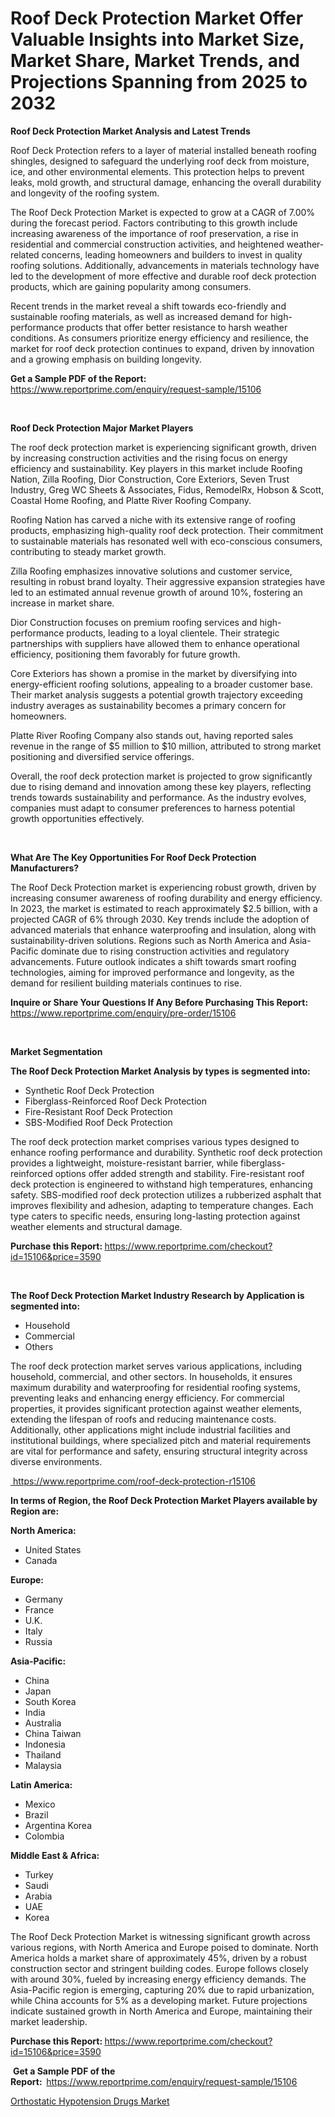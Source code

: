 <p><h1>Roof Deck Protection Market Offer Valuable Insights into Market Size, Market Share, Market Trends, and Projections Spanning from 2025 to 2032</h1></p><p><strong>Roof Deck Protection Market Analysis and Latest Trends</strong></p>
<p><p>Roof Deck Protection refers to a layer of material installed beneath roofing shingles, designed to safeguard the underlying roof deck from moisture, ice, and other environmental elements. This protection helps to prevent leaks, mold growth, and structural damage, enhancing the overall durability and longevity of the roofing system.</p><p>The Roof Deck Protection Market is expected to grow at a CAGR of 7.00% during the forecast period. Factors contributing to this growth include increasing awareness of the importance of roof preservation, a rise in residential and commercial construction activities, and heightened weather-related concerns, leading homeowners and builders to invest in quality roofing solutions. Additionally, advancements in materials technology have led to the development of more effective and durable roof deck protection products, which are gaining popularity among consumers.</p><p>Recent trends in the market reveal a shift towards eco-friendly and sustainable roofing materials, as well as increased demand for high-performance products that offer better resistance to harsh weather conditions. As consumers prioritize energy efficiency and resilience, the market for roof deck protection continues to expand, driven by innovation and a growing emphasis on building longevity.</p></p>
<p><strong>Get a Sample PDF of the Report:&nbsp;</strong> <a href="https://www.reportprime.com/enquiry/request-sample/15106?utm_campaign=3351&utm_medium=2&utm_source=Github&utm_content=ia&utm_term=20032025&utm_id=roof-deck-protection">https://www.reportprime.com/enquiry/request-sample/15106</a></p>
<p>&nbsp;</p>
<p><strong>Roof Deck Protection Major Market Players</strong></p>
<p><p>The roof deck protection market is experiencing significant growth, driven by increasing construction activities and the rising focus on energy efficiency and sustainability. Key players in this market include Roofing Nation, Zilla Roofing, Dior Construction, Core Exteriors, Seven Trust Industry, Greg WC Sheets & Associates, Fidus, RemodelRx, Hobson & Scott, Coastal Home Roofing, and Platte River Roofing Company.</p><p>Roofing Nation has carved a niche with its extensive range of roofing products, emphasizing high-quality roof deck protection. Their commitment to sustainable materials has resonated well with eco-conscious consumers, contributing to steady market growth.</p><p>Zilla Roofing emphasizes innovative solutions and customer service, resulting in robust brand loyalty. Their aggressive expansion strategies have led to an estimated annual revenue growth of around 10%, fostering an increase in market share.</p><p>Dior Construction focuses on premium roofing services and high-performance products, leading to a loyal clientele. Their strategic partnerships with suppliers have allowed them to enhance operational efficiency, positioning them favorably for future growth.</p><p>Core Exteriors has shown a promise in the market by diversifying into energy-efficient roofing solutions, appealing to a broader customer base. Their market analysis suggests a potential growth trajectory exceeding industry averages as sustainability becomes a primary concern for homeowners.</p><p>Platte River Roofing Company also stands out, having reported sales revenue in the range of $5 million to $10 million, attributed to strong market positioning and diversified service offerings.</p><p>Overall, the roof deck protection market is projected to grow significantly due to rising demand and innovation among these key players, reflecting trends towards sustainability and performance. As the industry evolves, companies must adapt to consumer preferences to harness potential growth opportunities effectively.</p></p>
<p>&nbsp;</p>
<p><strong>What Are The Key Opportunities For Roof Deck Protection Manufacturers?</strong></p>
<p><p>The Roof Deck Protection market is experiencing robust growth, driven by increasing consumer awareness of roofing durability and energy efficiency. In 2023, the market is estimated to reach approximately $2.5 billion, with a projected CAGR of 6% through 2030. Key trends include the adoption of advanced materials that enhance waterproofing and insulation, along with sustainability-driven solutions. Regions such as North America and Asia-Pacific dominate due to rising construction activities and regulatory advancements. Future outlook indicates a shift towards smart roofing technologies, aiming for improved performance and longevity, as the demand for resilient building materials continues to rise.</p></p>
<p><strong>Inquire or Share Your Questions If Any Before Purchasing This Report:</strong> <a href="https://www.reportprime.com/enquiry/pre-order/15106?utm_campaign=3351&utm_medium=2&utm_source=Github&utm_content=ia&utm_term=20032025&utm_id=roof-deck-protection">https://www.reportprime.com/enquiry/pre-order/15106</a></p>
<p>&nbsp;</p>
<p><strong>Market Segmentation</strong></p>
<p><strong>The Roof Deck Protection Market Analysis by types is segmented into:</strong></p>
<p><ul><li>Synthetic Roof Deck Protection</li><li>Fiberglass-Reinforced Roof Deck Protection</li><li>Fire-Resistant Roof Deck Protection</li><li>SBS-Modified Roof Deck Protection</li></ul></p>
<p><p>The roof deck protection market comprises various types designed to enhance roofing performance and durability. Synthetic roof deck protection provides a lightweight, moisture-resistant barrier, while fiberglass-reinforced options offer added strength and stability. Fire-resistant roof deck protection is engineered to withstand high temperatures, enhancing safety. SBS-modified roof deck protection utilizes a rubberized asphalt that improves flexibility and adhesion, adapting to temperature changes. Each type caters to specific needs, ensuring long-lasting protection against weather elements and structural damage.</p></p>
<p><strong>Purchase this Report:&nbsp;</strong><a href="https://www.reportprime.com/checkout?id=15106&price=3590&utm_campaign=3351&utm_medium=2&utm_source=Github&utm_content=ia&utm_term=20032025&utm_id=roof-deck-protection">https://www.reportprime.com/checkout?id=15106&price=3590</a></p>
<p>&nbsp;</p>
<p><strong>The Roof Deck Protection Market Industry Research by Application is segmented into:</strong></p>
<p><ul><li>Household</li><li>Commercial</li><li>Others</li></ul></p>
<p><p>The roof deck protection market serves various applications, including household, commercial, and other sectors. In households, it ensures maximum durability and waterproofing for residential roofing systems, preventing leaks and enhancing energy efficiency. For commercial properties, it provides significant protection against weather elements, extending the lifespan of roofs and reducing maintenance costs. Additionally, other applications might include industrial facilities and institutional buildings, where specialized pitch and material requirements are vital for performance and safety, ensuring structural integrity across diverse environments.</p></p>
<p><a href="https://www.reportprime.com/roof-deck-protection-r15106?utm_campaign=3351&utm_medium=2&utm_source=Github&utm_content=ia&utm_term=20032025&utm_id=roof-deck-protection">&nbsp;https://www.reportprime.com/roof-deck-protection-r15106</a></p>
<p><strong>In terms of Region, the Roof Deck Protection Market Players available by Region are:</strong></p>
<p>
    <p> <strong> North America: </strong>
        <ul>
            <li>United States</li>
            <li>Canada</li>
        </ul>
        </p> 
    <p> <strong> Europe: </strong>
        <ul>
            <li>Germany</li>
            <li>France</li>
            <li>U.K.</li>
            <li>Italy</li>
            <li>Russia</li>
        </ul>
        </p> 
    <p> <strong> Asia-Pacific: </strong>
        <ul>
            <li>China</li>
            <li>Japan</li>
            <li>South Korea</li>
            <li>India</li>
            <li>Australia</li>
            <li>China Taiwan</li>
            <li>Indonesia</li>
            <li>Thailand</li>
            <li>Malaysia</li>
        </ul>
        </p> 
    <p> <strong> Latin America: </strong>
        <ul>
            <li>Mexico</li>
            <li>Brazil</li>
            <li>Argentina Korea</li>
            <li>Colombia</li>
        </ul>
        </p> 
    <p> <strong> Middle East & Africa: </strong>
        <ul>
            <li>Turkey</li>
            <li>Saudi</li>
            <li>Arabia</li>
            <li>UAE</li>
            <li>Korea</li>
        </ul>
    </p>
    </p>
<p><p>The Roof Deck Protection Market is witnessing significant growth across various regions, with North America and Europe poised to dominate. North America holds a market share of approximately 45%, driven by a robust construction sector and stringent building codes. Europe follows closely with around 30%, fueled by increasing energy efficiency demands. The Asia-Pacific region is emerging, capturing 20% due to rapid urbanization, while China accounts for 5% as a developing market. Future projections indicate sustained growth in North America and Europe, maintaining their market leadership.</p></p>
<p><strong>Purchase this Report: </strong><a href="https://www.reportprime.com/checkout?id=15106&price=3590&utm_campaign=3351&utm_medium=2&utm_source=Github&utm_content=ia&utm_term=20032025&utm_id=roof-deck-protection">https://www.reportprime.com/checkout?id=15106&price=3590</a></p>
<p>&nbsp;<strong>Get a Sample PDF of the Report:&nbsp;&nbsp;</strong><a href="https://www.reportprime.com/enquiry/request-sample/15106?utm_campaign=3351&utm_medium=2&utm_source=Github&utm_content=ia&utm_term=20032025&utm_id=roof-deck-protection">https://www.reportprime.com/enquiry/request-sample/15106</a></p>
<p><strong></strong></p>
<p><p><a href="https://github.com/LilianFaulkner65/Market-Research-Report-List-2/blob/main/orthostatic-hypotension-drugs-market.md?utm_campaign=3351&utm_medium=2&utm_source=Github&utm_content=ia&utm_term=20032025&utm_id=roof-deck-protection">Orthostatic Hypotension Drugs Market</a></p></p>